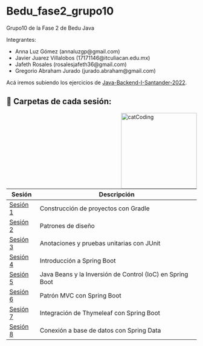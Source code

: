 # Bedu_fase2_grupo10
Grupo10 de la Fase 2 de Bedu Java

Integrantes:

<ul>
  <li> Anna Luz Gómez           (annaluzgp@gmail.com)</li>
  <li>Javier Juarez Villalobos (17171146@itculiacan.edu.mx)</li>
  <li>Jafeth Rosales           (rosalesjafeth36@gmail.com)</li>
  <li>Gregorio Abraham Jurado  (jurado.abraham@gmail.com) </li>
</ul>



Acá iremos subiendo los ejercicios de [Java-Backend-I-Santander-2022](https://github.com/beduExpert/Java-Backend-I-Santander-2022).


## :bookmark_tabs: Carpetas de cada sesión:

<img align="right" src="https://media.tenor.com/DimzPZMypFcAAAAM/laptop.gif" alt="catCoding" width="200"/>

| Sesión                | Descripción                                                       |
|-----------------------|-------------------------------------------------------------------|
| [Sesión 1](./Sesion1) | Construcción de proyectos con Gradle          |
| [Sesión 2](./Sesion2/Postwork) | Patrones de diseño |
| [Sesión 3](./Sesion3) | Anotaciones y pruebas unitarias con JUnit|
| [Sesión 4](./Sesion4) | Introducción a Spring Boot |
| [Sesión 5](./Sesion5/Postwork) |Java Beans y la Inversión de Control (IoC) en Spring Boot|
| [Sesión 6](./Sesion6) |Patrón MVC con Spring Boot|
| [Sesión 7](./Sesion7) |Integración de Thymeleaf con Spring Boot|
| [Sesión 8](./Sesion8) |Conexión a base de datos con Spring Data|




 


